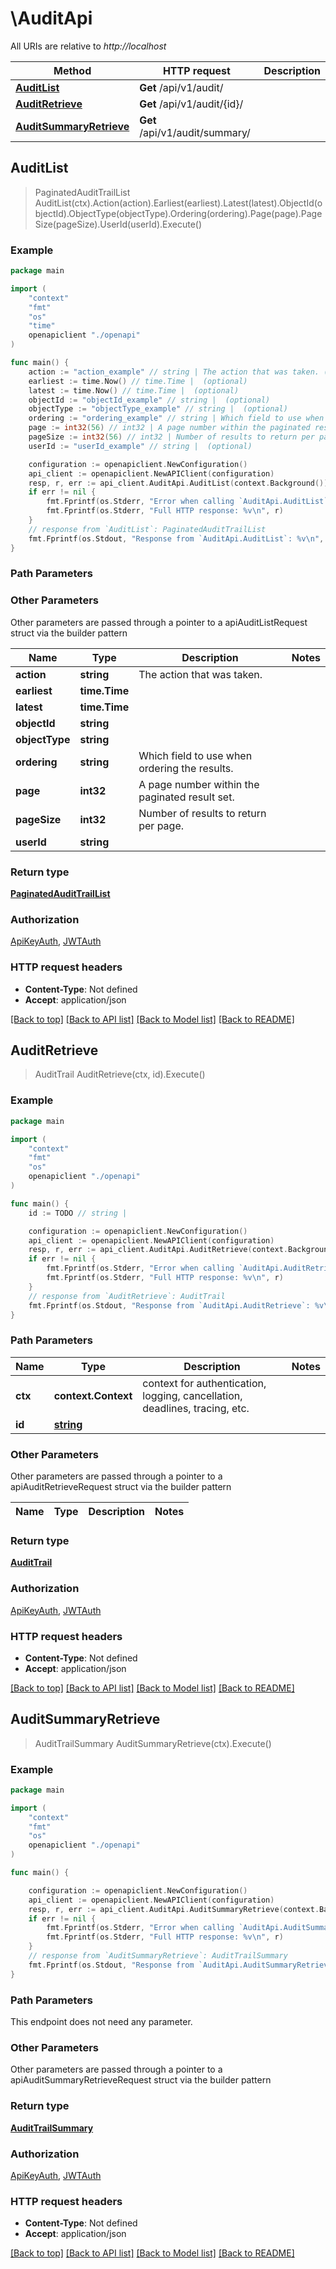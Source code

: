 # \AuditApi

All URIs are relative to *http://localhost*

Method | HTTP request | Description
------------- | ------------- | -------------
[**AuditList**](AuditApi.md#AuditList) | **Get** /api/v1/audit/ | 
[**AuditRetrieve**](AuditApi.md#AuditRetrieve) | **Get** /api/v1/audit/{id}/ | 
[**AuditSummaryRetrieve**](AuditApi.md#AuditSummaryRetrieve) | **Get** /api/v1/audit/summary/ | 



## AuditList

> PaginatedAuditTrailList AuditList(ctx).Action(action).Earliest(earliest).Latest(latest).ObjectId(objectId).ObjectType(objectType).Ordering(ordering).Page(page).PageSize(pageSize).UserId(userId).Execute()





### Example

```go
package main

import (
    "context"
    "fmt"
    "os"
    "time"
    openapiclient "./openapi"
)

func main() {
    action := "action_example" // string | The action that was taken. (optional)
    earliest := time.Now() // time.Time |  (optional)
    latest := time.Now() // time.Time |  (optional)
    objectId := "objectId_example" // string |  (optional)
    objectType := "objectType_example" // string |  (optional)
    ordering := "ordering_example" // string | Which field to use when ordering the results. (optional)
    page := int32(56) // int32 | A page number within the paginated result set. (optional)
    pageSize := int32(56) // int32 | Number of results to return per page. (optional)
    userId := "userId_example" // string |  (optional)

    configuration := openapiclient.NewConfiguration()
    api_client := openapiclient.NewAPIClient(configuration)
    resp, r, err := api_client.AuditApi.AuditList(context.Background()).Action(action).Earliest(earliest).Latest(latest).ObjectId(objectId).ObjectType(objectType).Ordering(ordering).Page(page).PageSize(pageSize).UserId(userId).Execute()
    if err != nil {
        fmt.Fprintf(os.Stderr, "Error when calling `AuditApi.AuditList``: %v\n", err)
        fmt.Fprintf(os.Stderr, "Full HTTP response: %v\n", r)
    }
    // response from `AuditList`: PaginatedAuditTrailList
    fmt.Fprintf(os.Stdout, "Response from `AuditApi.AuditList`: %v\n", resp)
}
```

### Path Parameters



### Other Parameters

Other parameters are passed through a pointer to a apiAuditListRequest struct via the builder pattern


Name | Type | Description  | Notes
------------- | ------------- | ------------- | -------------
 **action** | **string** | The action that was taken. | 
 **earliest** | **time.Time** |  | 
 **latest** | **time.Time** |  | 
 **objectId** | **string** |  | 
 **objectType** | **string** |  | 
 **ordering** | **string** | Which field to use when ordering the results. | 
 **page** | **int32** | A page number within the paginated result set. | 
 **pageSize** | **int32** | Number of results to return per page. | 
 **userId** | **string** |  | 

### Return type

[**PaginatedAuditTrailList**](PaginatedAuditTrailList.md)

### Authorization

[ApiKeyAuth](../README.md#ApiKeyAuth), [JWTAuth](../README.md#JWTAuth)

### HTTP request headers

- **Content-Type**: Not defined
- **Accept**: application/json

[[Back to top]](#) [[Back to API list]](../README.md#documentation-for-api-endpoints)
[[Back to Model list]](../README.md#documentation-for-models)
[[Back to README]](../README.md)


## AuditRetrieve

> AuditTrail AuditRetrieve(ctx, id).Execute()





### Example

```go
package main

import (
    "context"
    "fmt"
    "os"
    openapiclient "./openapi"
)

func main() {
    id := TODO // string | 

    configuration := openapiclient.NewConfiguration()
    api_client := openapiclient.NewAPIClient(configuration)
    resp, r, err := api_client.AuditApi.AuditRetrieve(context.Background(), id).Execute()
    if err != nil {
        fmt.Fprintf(os.Stderr, "Error when calling `AuditApi.AuditRetrieve``: %v\n", err)
        fmt.Fprintf(os.Stderr, "Full HTTP response: %v\n", r)
    }
    // response from `AuditRetrieve`: AuditTrail
    fmt.Fprintf(os.Stdout, "Response from `AuditApi.AuditRetrieve`: %v\n", resp)
}
```

### Path Parameters


Name | Type | Description  | Notes
------------- | ------------- | ------------- | -------------
**ctx** | **context.Context** | context for authentication, logging, cancellation, deadlines, tracing, etc.
**id** | [**string**](.md) |  | 

### Other Parameters

Other parameters are passed through a pointer to a apiAuditRetrieveRequest struct via the builder pattern


Name | Type | Description  | Notes
------------- | ------------- | ------------- | -------------


### Return type

[**AuditTrail**](AuditTrail.md)

### Authorization

[ApiKeyAuth](../README.md#ApiKeyAuth), [JWTAuth](../README.md#JWTAuth)

### HTTP request headers

- **Content-Type**: Not defined
- **Accept**: application/json

[[Back to top]](#) [[Back to API list]](../README.md#documentation-for-api-endpoints)
[[Back to Model list]](../README.md#documentation-for-models)
[[Back to README]](../README.md)


## AuditSummaryRetrieve

> AuditTrailSummary AuditSummaryRetrieve(ctx).Execute()





### Example

```go
package main

import (
    "context"
    "fmt"
    "os"
    openapiclient "./openapi"
)

func main() {

    configuration := openapiclient.NewConfiguration()
    api_client := openapiclient.NewAPIClient(configuration)
    resp, r, err := api_client.AuditApi.AuditSummaryRetrieve(context.Background()).Execute()
    if err != nil {
        fmt.Fprintf(os.Stderr, "Error when calling `AuditApi.AuditSummaryRetrieve``: %v\n", err)
        fmt.Fprintf(os.Stderr, "Full HTTP response: %v\n", r)
    }
    // response from `AuditSummaryRetrieve`: AuditTrailSummary
    fmt.Fprintf(os.Stdout, "Response from `AuditApi.AuditSummaryRetrieve`: %v\n", resp)
}
```

### Path Parameters

This endpoint does not need any parameter.

### Other Parameters

Other parameters are passed through a pointer to a apiAuditSummaryRetrieveRequest struct via the builder pattern


### Return type

[**AuditTrailSummary**](AuditTrailSummary.md)

### Authorization

[ApiKeyAuth](../README.md#ApiKeyAuth), [JWTAuth](../README.md#JWTAuth)

### HTTP request headers

- **Content-Type**: Not defined
- **Accept**: application/json

[[Back to top]](#) [[Back to API list]](../README.md#documentation-for-api-endpoints)
[[Back to Model list]](../README.md#documentation-for-models)
[[Back to README]](../README.md)

